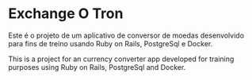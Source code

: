 # Exchange O Tron

Este é o projeto de um aplicativo de conversor de moedas desenvolvido para fins de treino usando Ruby on Rails, PostgreSql e Docker.

This is a project for an currency converter app developed for training purposes using Ruby on Rails, PostgreSql and Docker.